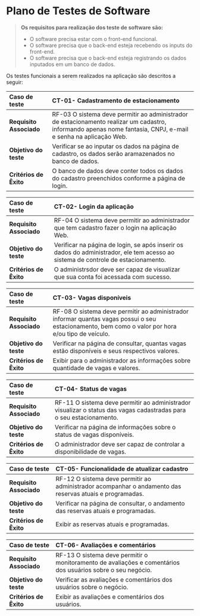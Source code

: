 # Plano de Testes de Software


> **Os requisitos para realização dos teste de software são:** 
>
> - O software precisa estar com o front-end funcional.
> - O software precisa que o back-end esteja recebendo os inputs do front-end. 
> - O software precisa que o back-end esteja registrando os dados inputados em um banco de dados.


Os testes funcionais a serem realizados na aplicação são descritos a seguir:

|  Caso de teste | CT-01- Cadastramento de estacionamento  |
| :------------ | :------------ |
| **Requisito Associado**  |  RF-03 O sistema deve permitir ao administrador de estacionamento realizar um cadastro, informando apenas nome fantasia, CNPJ, e-mail e senha na aplicação Web. |
| **Objetivo do teste**  |  Verificar se ao inputar os dados na página de cadastro, os dados serão aramazenados no banco de dados. |
|  **Critérios de Êxito** | O banco de dados deve conter todos os dados do cadastro preenchidos conforme a página de login.  |

|  Caso de teste | CT-02- Login da aplicação  |
| :------------ | :------------ |
| **Requisito Associado**  |  RF-04 O sistema deve permitir ao administrador que tem cadastro fazer o login na aplicação Web. |
| **Objetivo do teste**  |  Verificar na página de login, se após inserir os dados do administrador, ele tem acesso ao sistema de controle de estacionamento. |
|  **Critérios de Êxito** | O administrsdor deve ser capaz de visualizar que sua conta foi acessada com sucesso.  |

|  Caso de teste | CT-03- Vagas disponíveis  |
| :------------ | :------------ |
| **Requisito Associado**  |  RF-08 O sistema deve permitir ao administrador informar quantas vagas possui o seu estacionamento, bem como o valor por hora e/ou tipo de veículo. |
| **Objetivo do teste**  | Verificar na página de consultar, quantas vagas estão disponíveis e seus respectivos valores. |
|  **Critérios de Êxito** | Exibir para o administrador as informações sobre quantidade de vagas e valores. |

|  Caso de teste | CT-04- Status de vagas  |
| :------------ | :------------ |
| **Requisito Associado**  |  RF-11 O sistema deve permitir ao administrador visualizar o status das vagas cadastradas para o seu estacionamento. |
| **Objetivo do teste**  |  Verificar na página de informações sobre o status de vagas disponíveis. |
|  **Critérios de Êxito** |O administrador deve ser capaz de controlar a disponibilidade de vagas. |

|  Caso de teste | CT-05- Funcionalidade de atualizar cadastro  |
| :------------ | :------------ |
| **Requisito Associado**  |  RF-12 O sistema deve permitir ao administrador acompanhar o andamento das reservas atuais e programadas. |
| **Objetivo do teste**  | Verificar na página de consultar, o andamento das reservas atuais e programadas. |
|  **Critérios de Êxito** | Exibir as reservas atuais e programadas.|

|  Caso de teste | CT-06- Avaliações e comentários  |
| :------------ | :------------ |
| **Requisito Associado**  |  RF-13 O sistema deve permitir o monitoramento de avaliações e comentários dos usuários sobre o seu negócio. |
| **Objetivo do teste**  | Verificar as avaliações e comentários dos usuários sobre o negócio. |
|  **Critérios de Êxito** | Exibir as avaliações e comentários dos usuários.|

